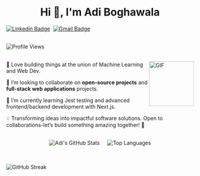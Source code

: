 <h1 align="center">Hi 👋, I'm Adi Boghawala</h1>

[![Linkedin Badge](https://img.shields.io/badge/linkedin%20-%230077B5.svg?&style=for-the-badge&logo=linkedin&logoColor=white)][linkedin]&nbsp;
[![Gmail Badge](https://img.shields.io/badge/-gmail-EA4335?style=for-the-badge&logo=Gmail&logoColor=white)][mail]
<br><br>

![Profile Views](https://komarev.com/ghpvc/?username=Adi-204)
<br><br>

<img align="right" height="120px" alt="GIF" src="https://media.giphy.com/media/zVb0n3YCIAFLTxOsd5/giphy.gif" />


🤖 Love building things at the union of Machine Learning and Web Dev.

👯 I’m looking to collaborate on **open-source projects** and **full-stack web applications** projects.

🌱 I’m currently learning Jest testing and advanced frontend/backend development with Next.js.

💡 Transforming ideas into impactful software solutions. Open to collaborations-let’s build something amazing together! 🚀
<br><br>


<div align="center" style="display: flex; justify-content: center; gap: 20px;">
  <img src="https://github-readme-stats.vercel.app/api?username=Adi-204&show_icons=true" alt="Adi's GitHub Stats" />
  <img src="https://github-readme-stats.vercel.app/api/top-langs/?username=Adi-204&layout=compact" alt="Top Languages" />
</div>
<br><br>

![GitHub Streak](https://streak-stats.demolab.com/?user=Adi-204)  
<br><br>

[linkedin]: https://www.linkedin.com/in/adi-boghawala/
[mail]: mailto:boghawalaadi@gmail.com
